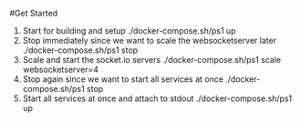 #Get Started

1. Start for building and setup ./docker-compose.sh/ps1 up
2. Stop immediately since we want to scale the websocketserver later ./docker-compose.sh/ps1 stop
3. Scale and start the socket.io servers ./docker-compose.sh/ps1 scale websocketserver=4
4. Stop again since we want to start all services at once ./docker-compose.sh/ps1 stop
5. Start all services at once and attach to stdout ./docker-compose.sh/ps1 up
